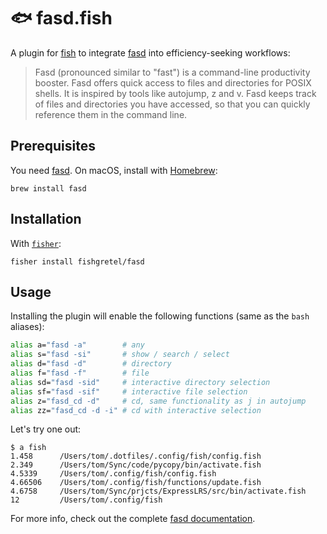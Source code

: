 # 🐟 fasd.fish

A plugin for [fish] to integrate [fasd] into efficiency-seeking workflows:

> Fasd (pronounced similar to "fast") is a command-line productivity booster.
> Fasd offers quick access to files and directories for POSIX shells. It is
> inspired by tools like autojump, z and v. Fasd keeps track of files and
> directories you have accessed, so that you can quickly reference them in the
> command line.

## Prerequisites

You need [fasd]. On macOS, install with [Homebrew][homebrew]:

```fish
brew install fasd
```

## Installation

With [`fisher`](https://github.com/jorgebucaran/fisher):

```fish
fisher install fishgretel/fasd
```

## Usage

Installing the plugin will enable the following functions (same as the `bash` aliases):

```bash
alias a="fasd -a"        # any
alias s="fasd -si"       # show / search / select
alias d="fasd -d"        # directory
alias f="fasd -f"        # file
alias sd="fasd -sid"     # interactive directory selection
alias sf="fasd -sif"     # interactive file selection
alias z="fasd_cd -d"     # cd, same functionality as j in autojump
alias zz="fasd_cd -d -i" # cd with interactive selection
```

Let's try one out:

```shell
$ a fish
1.458      /Users/tom/.dotfiles/.config/fish/config.fish
2.349      /Users/tom/Sync/code/pycopy/bin/activate.fish
4.5339     /Users/tom/.config/fish/config.fish
4.66506    /Users/tom/.config/fish/functions/update.fish
4.6758     /Users/tom/Sync/prjcts/ExpressLRS/src/bin/activate.fish
12         /Users/tom/.config/fish
```

For more info, check out the complete [fasd documentation][fasd].

[homebrew]: https://brew.sh
[fasd]: https://github.com/clvv/fasd
[fish]: https://fishshell.com/
